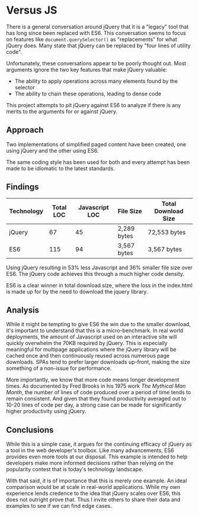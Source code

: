 # Versus JS

There is a general conversation around jQuery that it is a "legacy" tool that has long since been replaced with ES6. This conversation seems to focus on features like ```document.querySelector()``` as "replacements" for what jQuery does. Many state that jQuery can be replaced by "four lines of utility code". 

Unfortunately, these conversations appear to be poorly thought out. Most arguments ignore the two key features that make jQuery valuable:

- The ability to apply operations across many elements found by the selector
- The ability to chain these operations, leading to dense code

This project attempts to pit jQuery against ES6 to analyze if there is any merits to the arguments for or against jQuery.

## Approach

Two implementations of simplified paged content have been created, one using jQuery and the other using ES6.

The same coding style has been used for both and every attempt has been made to be idiomatic to the latest standards.

## Findings

| Technology | Total LOC | Javascript LOC | File Size | Total Download Size |
| ---------- | --------- | -------------- | --------- | ------------------- |
| jQuery     | 67        | 45             | 2,289 bytes | 72,553 bytes      |
| ES6        | 115       | 94             | 3,567 bytes | 3,567 bytes       |

Using jQuery resulting in 53% less Javascript and 36% smaller file size over ES6. The jQuery code achieves this through a much higher code density.

ES6 is a clear winner in total download size, where the loss in the index.html is made up for by the need to download the jquery library.

## Analysis

While it might be tempting to give ES6 the win due to the smaller download, it's important to understand that this is a micro-benchmark. In real world deployments, the amount of Javascript used on an interactive site will quickly overwhelm the 70KB required by jQuery. This is especially meaningful for multipage applications where the jQuery library will be cached once and then continuously reused across numerous page downloads. SPAs tend to prefer larger downloads up-front, making the size something of a non-issue for performance.

More importantly, we know that more code means longer development times. As documented by Fred Brooks in his 1975 work *The Mythical Man Month*, the number of lines of code produced over a period of time tends to remain consistent. And given that they found productivity averaged out to 10-20 lines of code per day, a strong case can be made for significantly higher productivity using jQuery.

## Conclusions

While this is a simple case, it argues for the continuing efficacy of jQuery as a tool in the web developer's toolbox. Like many advancements, ES6 provides even more tools at our disposal. This example is intended to help developers make more informed decisions rather than relying on the popularity contest that is today's technology landscape.

With that said, it is of importance that this is merely one example. An ideal comparison would be at scale in real-world applications. While my own experience lends credence to the idea that jQuery scales over ES6, this does not outright prove that. Thus I invite others to share their data and examples to see if we can find edge cases. 
